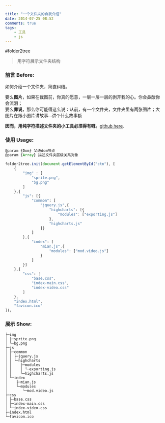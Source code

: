 ```yaml
---

title: "一个文件夹的自我介绍"
date: 2014-07-25 08:52
comments: true
tags: 
	- 工具 
	- js
---
```


#folder2tree

> 用字符展示文件夹结构

### 前言 Before:

如何介绍一个文件夹，简直纠结。

要么**图片**，如果在截图前，你真的愿意，一层一层一层的剥开我的心。你会鼻酸你会流泪；  
要么**靠说**，那么你可能得这么说：从前，有一个文件夹，文件夹里有两张图片；大图片在跟小图片讲故事…讲个什么故事额

**因而，用纯字符描述文件夹的小工具必须得有呀。**[github here](https://github.com/litten/folder2tree).

<!-- more -->

### 使用 Usage:

```js
@param {Dom} 父级dom节点
@param {Array} 描述文件夹层级关系对象

folder2tree.init(document.getElementById("ctn"), [
	{
		"img" : [
			"sprite.png",
			"bg.png"
		]
	},{
		"js": [{
			"common": [
				"jquery.js",{
					"highcharts": [{
						"modules": ["exporting.js"]
					},
					"highcharts.js"
				]}
			]
		},{
			"index": [
				"mian.js",{
					"modules": ["mod.video.js"]
				}
			]
		}]
	},{
		"css": [
			"base.css",
			"index-main.css",
			"index-video.css"
		]
	},
	"index.html",
	"favicon.ico"
]);
```

### 展示 Show:

```
├─img
│ ├─sprite.png
│ └─bg.png
├─js
│ ├─common
│ │ ├─jquery.js
│ │ └─highcharts
│ │    ├─modules
│ │    │ └─exporting.js
│ │    └─highcharts.js
│ └─index
│    ├─mian.js
│    └─modules
│       └─mod.video.js
├─css
│ ├─base.css
│ ├─index-main.css
│ └─index-video.css
├─index.html
└─favicon.ico
```
